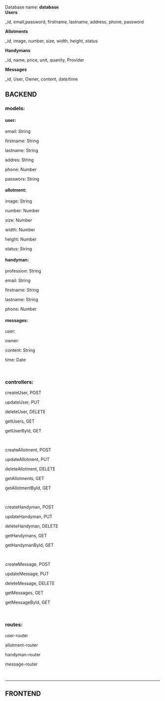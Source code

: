 Database name:
<b>database</b>
  <br>
<b>Users</b>

_id, email,password, firstname, lastname, address, phone, password


<b>Allotments</b>

_id, image, number, size, width, height, status

<b>Handymans</b>

_id, name, price, unit, quanity, Provider

<b>Messages</b>

_id, User, Owner, content, date/time

<h2>BACKEND</h2>
<h3>models:</h3>

<h4>user:</h4>
<p>email: String</p>
<p>firstname: String</p>
<p>lastname: String</p>
<p>addres: String</p>
<p>phone: Number </p>
<p>passwors: String</p>

<h4>allotment:</h4>
<p>image: String</p>
<p>number: Number</p>
<p>size: Number</p>
<p>width: Number</p>
<p>height: Number</p>
<p>status: String</p>

<h4>handyman:</h4>
<p>profession: String</p>
<p>email: String</p>
<p>firstname: String</p>
<p>lastname: String</p>
<p>phone: Number</p>

<h4>messages:</h4>
<p>user:</p>
<p>owner:</p>
<p>content: String</p>
<p>time: Date</p>
 <br>
<h3>controllers:</h3>
<p>createUser, POST</p>
<p>updateUser, PUT</p>
<p>deleteUser, DELETE</p>
<p>getUsers, GET</p>
<p>getUserById, GET</p>
 <br>
<p>createAllotment, POST</p>
<p>updateAllotment, PUT</p>
<p>deleteAllotment, DELETE</p>
<p>getAllotments, GET</p>
<p>getAllotmentById, GET</p>
 <br>
<p>createHandyman, POST</p>
<p>updateHandyman, PUT</p>
<p>deleteHandyman, DELETE</p>
<p>getHandymans, GET</p>
<p>getHandymanById, GET</p>
 <br>
<p>createMessage, POST</p>
<p>updateMessage, PUT</p>
<p>deleteMessage, DELETE</p>
<p>getMessages, GET</p>
<p>getMessageById, GET</p>
 <br>
<h3>routes:</h3>
<p>user-router</p>
<p>allotment-router</p>
<p>handyman-router</p>
<p>message-router</p>
 <br>
 <hr>
<h2>FRONTEND</h2>

